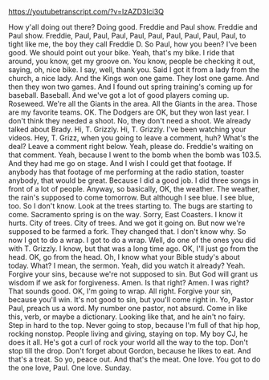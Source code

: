 https://youtubetranscript.com/?v=IzAZD3Ici3Q

 How y'all doing out there? Doing good. Freddie and Paul show. Freddie and Paul show. Freddie, Paul, Paul, Paul, Paul, Paul, Paul, Paul, Paul, Paul, to tight like me, the boy they call Freddie D. So Paul, how you been? I've been good. We should point out your bike. Yeah, that's my bike. I ride that around, you know, get my groove on. You know, people be checking it out, saying, oh, nice bike. I say, well, thank you. Said I got it from a lady from the church, a nice lady. And the Kings won one game. They lost one game. And then they won two games. And I found out spring training's coming up for baseball. Baseball. And we've got a lot of good players coming up. Roseweed. We're all the Giants in the area. All the Giants in the area. Those are my favorite teams. OK. The Dodgers are OK, but they won last year. I don't think they needed a shoot. No, they don't need a shoot. We already talked about Brady. Hi, T. Grizzly. Hi, T. Grizzly. I've been watching your videos. Hey, T. Grizz, when you going to leave a comment, huh? What's the deal? Leave a comment right below. Yeah, please do. Freddie's waiting on that comment. Yeah, because I went to the bomb when the bomb was 103.5. And they had me go on stage. And I wish I could get that footage. If anybody has that footage of me performing at the radio station, toaster anybody, that would be great. Because I did a good job. I did three songs in front of a lot of people. Anyway, so basically, OK, the weather. The weather, the rain's supposed to come tomorrow. But although I see blue. I see blue, too. So I don't know. Look at the trees starting to. The bugs are starting to come. Sacramento spring is on the way. Sorry, East Coasters. I know it hurts. City of trees. City of trees. And we got it going on. But now we're supposed to be farmed a fork. They changed that. I don't know why. So now I got to do a wrap. I got to do a wrap. Well, do one of the ones you did with T. Grizzly. I know, but that was a long time ago. OK, I'll just go from the head. OK, go from the head. Oh, I know what your Bible study's about today. What? I mean, the sermon. Yeah, did you watch it already? Yeah. Forgive your sins, because we're not supposed to sin. But God will grant us wisdom if we ask for forgiveness. Amen. Is that right? Amen. I was right? That sounds good. OK, I'm going to wrap. All right. Forgive your sin, because you'll win. It's not good to sin, but you'll come right in. Yo, Pastor Paul, preach us a word. My number one pastor, not absurd. Come in like this, verb, or maybe a dictionary. Looking like that, and he ain't no fairy. Step in hard to the top. Never going to stop, because I'm full of that hip hop, rocking nonstop. People living and giving, staying on top. My boy CJ, he does it all. He's got a curl of rock your world all the way to the top. Don't stop till the drop. Don't forget about Gordon, because he likes to eat. And that's a treat. So yo, peace out. And that's the meat. One love. You got to do the one love, Paul. One love. Sunday.